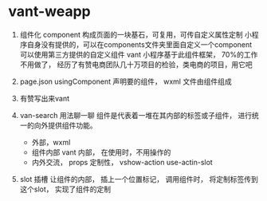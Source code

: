 # vant-weapp

1. 组件化
    component 构成页面的一块基石，可复用，可传自定义属性定制
    小程序自身没有提供的，可以在components文件夹里面自定义一个component
    可以使用第三方提供的自定义组件
    vant 小程序基于此组件框架， 70%的工作不用做了， 经历了有赞电商团队几十万项目的检验，类电商的项目，用它吧

2. page.json usingComponent 声明要的组件，
    wxml 文件由组件组成

3. 有赞写出来vant

4. van-search 用法聊一聊
    组件是代表着一堆在其内部的标签或子组件， 进行统一的向外提供组件功能。
    - 外部，wxml
    - 组件内部 vant 内部， 在使用时，不用操作的
    - 内外交流， props
        定制性， vshow-action use-actin-slot

5. slot 插槽
    让组件的内部， 插上一个位置标记， 调用组件时， 将定制标签传到这个slot， 实现了组件的定制
